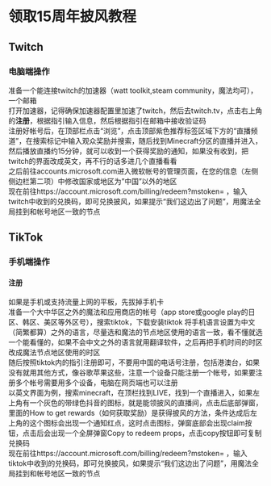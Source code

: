 # 领取15周年披风教程
## Twitch
### 电脑端操作
准备一个能连接twitch的加速器（watt toolkit,steam community，魔法均可），一个邮箱  
打开加速器，记得确保加速器配置里加速了twitch，然后去twitch.tv，点击右上角的**注册**，根据指引输入信息，然后根据指引在邮箱中接收验证码  
注册好帐号后，在顶部栏点击“浏览”，点击顶部紫色推荐标签区域下方的“直播频道”，在搜索标记中输入观众奖励并搜索，随后找到Minecraft分区的直播并进入，然后播放直播约15分钟，就可以收到一个获得奖励的通知，如果没有收到，把twitch的界面改成英文，再不行的话多进几个直播看看  
之后前往accounts.microsoft.com进入微软帐号的管理页面，在您的信息（左侧侧边栏第二项）中修改国家或地区为”中国”以外的地区  
现在前往https://account.microsoft.com/billing/redeem?mstoken= ，输入twitch中收到的兑换码，即可兑换披风，如果提示“我们这边出了问题”，用魔法全局挂到和帐号地区一致的节点  
## TikTok
### 手机端操作
#### 注册
如果是手机或支持流量上网的平板，先拔掉手机卡  
准备一个大中华区之外的魔法和应用商店的帐号（app store或google play的日区、韩区、美区等外区号），搜索tiktok，下载安装tiktok
将手机语言设置为中文（简繁都算）之外的语言，尽量选和魔法的节点地区使用的语言一致，看不懂就选一个能看懂的，如果不会中文之外的语言就用翻译软件，之后再把手机时间的时区改成魔法节点地区使用的时区  
随后按照tiktok内的指引注册即可，不要用中国的电话号注册，包括港澳台，如果没有就用其他方式，像谷歌苹果这些，注意一个设备只能注册一个帐号，如果要注册多个帐号需要用多个设备，电脑在网页端也可以注册   
以英文界面为例，搜索minecraft，在顶栏找到LIVE，找到一个直播进入，如果左上角有一个灰色的带绿色抖音的图标，就是能领披风的直播间，点击后底部弹窗，里面的How to get rewards（如何获取奖励）是获得披风的方法，条件达成后左上角的这个图标会出现一个通知红点，这时点击图标，弹窗底部会出现claim按钮，点击后会出现一个全屏弹窗Copy to redeem props，点击copy按钮即可复制兑换码  
现在前往https://account.microsoft.com/billing/redeem?mstoken= ，输入tiktok中收到的兑换码，即可兑换披风，如果提示“我们这边出了问题”，用魔法全局挂到和帐号地区一致的节点  
